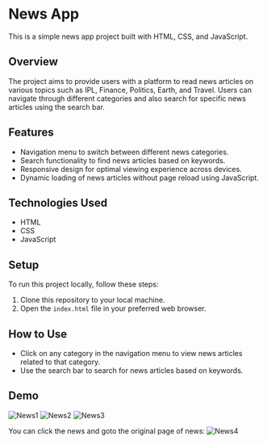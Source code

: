 # News App

This is a simple news app project built with HTML, CSS, and JavaScript.

## Overview

The project aims to provide users with a platform to read news articles on various topics such as IPL, Finance, Politics, Earth, and Travel. Users can navigate through different categories and also search for specific news articles using the search bar.

## Features

- Navigation menu to switch between different news categories.
- Search functionality to find news articles based on keywords.
- Responsive design for optimal viewing experience across devices.
- Dynamic loading of news articles without page reload using JavaScript.

## Technologies Used

- HTML
- CSS
- JavaScript

## Setup

To run this project locally, follow these steps:

1. Clone this repository to your local machine.
2. Open the `index.html` file in your preferred web browser.

## How to Use

- Click on any category in the navigation menu to view news articles related to that category.
- Use the search bar to search for news articles based on keywords.

## Demo
![News1](https://github.com/Ayantanu2002/News-App/assets/90440437/bc092cdf-bc32-446d-8a81-b730a169c921)
![News2](https://github.com/Ayantanu2002/News-App/assets/90440437/ced42a48-30fe-4720-b43f-3fac14adf166)
![News3](https://github.com/Ayantanu2002/News-App/assets/90440437/df1b43b1-8537-409b-95fc-31623b34701b)

You can click the news and goto the original page of news:
![News4](https://github.com/Ayantanu2002/News-App/assets/90440437/bfed003a-7667-4c42-ac95-6795c8606275)

